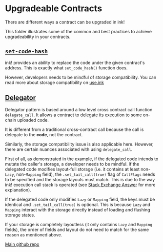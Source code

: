 # Upgradeable Contracts

There are different ways a contract can be upgraded in ink!

This folder illustrates some of the common and best practices to achieve upgradeability in your contracts.

## [`set-code-hash`](set-code-hash/)

ink! provides an ability to replace the code under the given contract's address.
This is exactly what `set_code_hash()` function does.

However, developers needs to be mindful of storage compatibility.
You can read more about storage compatibility on [use.ink](https://use.ink/basics/upgradeable-contracts#replacing-contract-code-with-set_code_hash)

## [Delegator](delegator/)

Delegator pattern is based around a low level cross contract call function `delegate_call`.
It allows a contract to delegate its execution to some on-chain uploaded code.

It is different from a traditional cross-contract call
because the call is delegate to the **code**, not the contract.

Similarly, the storage compatibility issue is also applicable here.
However, there are certain nuances associated with using `delegate_call`.

First of all, as demonstrated in the example, if the delegated code intends to mutate the caller's storage,
a developer needs to be mindful. If the delegated code modifies layout-full storage
(i.e. it contains at least non-`Lazy`, non-`Mapping` field), the `.set_tail_call(true)` flag of `CallFlags` needs to be specified and the storage layouts must match.
This is due to the way ink! execution call stack is operated
(see [Stack Exchange Answer](https://substrate.stackexchange.com/a/3352/3098) for more explanation).

If the delegated code only modifies `Lazy` or `Mapping` field, the keys must be identical and `.set_tail_call(true)` is optional.
This is because `Lazy` and `Mapping` interact with the storage directly instead of loading and flushing storage states.

If your storage is completely layoutless (it only contains `Lazy` and `Mapping` fields), the order of fields and layout do not need to match for the same reason as mentioned above.


[Main github repo](https://github.com/paritytech/ink-examples/tree/main/upgradeable-contracts)
